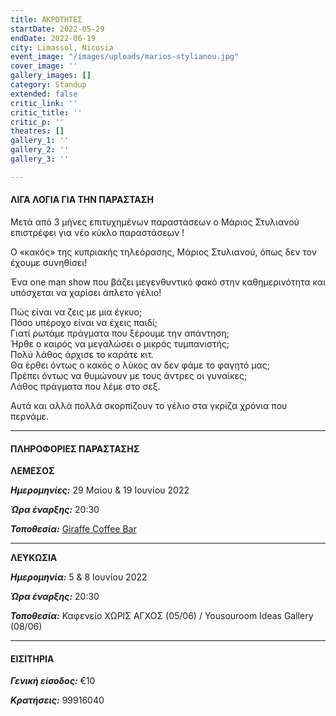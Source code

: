 ```yaml
---
title: ΑΚΡΟΤΗΤΕΣ
startDate: 2022-05-29
endDate: 2022-06-19
city: Limassol, Nicosia
event_image: "/images/uploads/marios-stylianou.jpg"
cover_image: ''
gallery_images: []
category: Standup
extended: false
critic_link: ''
critic_title: ''
critic_p: ''
theatres: []
gallery_1: ''
gallery_2: ''
gallery_3: ''

---
```

#### ΛΙΓΑ ΛΟΓΙΑ ΓΙΑ ΤΗΝ ΠΑΡΑΣΤΑΣΗ

Μετά από 3 μήνες επιτυχημένων παραστάσεων ο Μάριος Στυλιανού επιστρέφει για νέο κύκλο παραστάσεων !

Ο «κακός» της κυπριακής τηλεόρασης, Μάριος Στυλιανού, όπως δεν τον έχουμε συνηθίσει!

Ένα one man show που βάζει μεγενθυντικό φακό στην καθημερινότητα και υπόσχεται να χαρίσει άπλετο γέλιο!

Πώς είναι να ζεις με μια έγκυο;  
Πόσο υπέροχο είναι να έχεις παιδί;  
Γιατί ρωτάμε πράγματα που ξέρουμε την απάντηση;  
Ήρθε ο καιρός να μεγαλώσει ο μικρός τυμπανιστής;  
Πολύ λάθος άρχισε το καράτε κιτ.  
Θα έρθει όντως ο κακός ο λύκος αν δεν φάμε το φαγητό μας;  
Πρέπει όντως να θυμώνουν με τους άντρες οι γυναίκες;  
Λάθος πράγματα που λέμε στο σεξ.

Αυτά και αλλά πολλά σκορπίζουν το γέλιο στα γκρίζα χρόνια που περνάμε.

***

#### ΠΛΗΡΟΦΟΡΙΕΣ ΠΑΡΑΣΤΑΣΗΣ

**ΛΕΜΕΣΟΣ**

**_Ημερομηνίες:_** 29 Μαίου & 19 Ιουνίου 2022

**_Ώρα έναρξης:_** 20:30

**_Τοποθεσία:_** [Giraffe Coffee Bar](https://www.google.com/maps/place/Giraffe+Coffee+%26+Bar/@34.6767928,33.0451581,17z/data=!3m1!4b1!4m5!3m4!1s0x14e733a366bf8129:0xaa3963c5d8d15136!8m2!3d34.6767928!4d33.0473468 "Giraffe")

***

**ΛΕΥΚΩΣΙΑ**

**_Ημερομηνία:_** 5 & 8 Ιουνίου 2022

**_Ώρα έναρξης:_** 20:30

**_Τοποθεσία:_** Καφενείο ΧΩΡΙΣ ΑΓΧΟΣ (05/06) / Yousouroom Ideas Gallery (08/06)

***

#### ΕΙΣΙΤΗΡΙΑ

**_Γενική είσοδος:_** €10

**_Κρατήσεις:_** 99916040